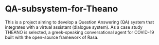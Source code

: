 # QA-subsystem-for-Theano

This is a project aiming to develop a Question Answering (QA) system that integrates with a virtual assistant (dialogue system). As a case study THEANO is selected, a greek-speaking conversational agent for COVID-19 built with the open-source framework of Rasa. 